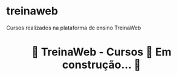 # treinaweb
Cursos realizados na plataforma de ensino TreinaWeb
<h1 align="center"> 
	🚧  TreinaWeb - Cursos 🚀 Em construção...  🚧
